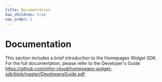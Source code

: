 ```yaml
---
title: Documentation
has_children: true
nav_order: 3
---
```


# Documentation

This section includes a brief introduction to the Homepages Widget SDK. For the full documentation, please refer to the Developer's Guide https://github.com/infor-cloud/homepages-widget-sdk/blob/master/DevelopersGuide.pdf.


